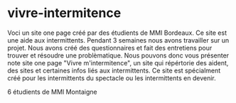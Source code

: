 # vivre-intermitence
Voci un site one page créé par des étudients de MMI Bordeaux. Ce site est une aide aux intermittents. Pendant 3 semaines nous avons travailler sur un projet. Nous avons créé des questionnaires et fait des entretiens pour trouver et résoudre une problèmatique. Nous pouvons donc vous présenter note site one page "Vivre m'intermitence", un site qui répértorie des aident, des sites et certaines infos liés aux intermittents. Ce site est spécialment créé pour les intermittents du spectacle ou les intermittents en devenir. 

6 étudients de MMI Montaigne 
